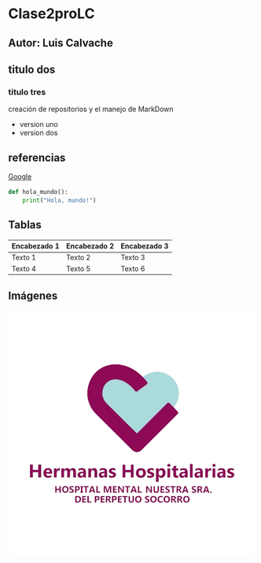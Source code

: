 # Clase2proLC
## Autor: Luis Calvache 
## titulo dos 
### titulo tres
creación de repositorios y el manejo de MarkDown
- version uno
- version dos

## referencias
[Google](https://www.google.com)


```python
def hola_mundo():
    print("Hola, mundo!")
```

## Tablas
| Encabezado 1 | Encabezado 2 | Encabezado 3 |
|--------------|--------------|--------------|
| Texto 1      | Texto 2      | Texto 3      |
| Texto 4      | Texto 5      | Texto 6      |

## Imágenes

<p align="center">
<img src="./Logos/240242493_4243634579062498_5528752320384952232_n-removebg-preview.png" height="500">
</p>
